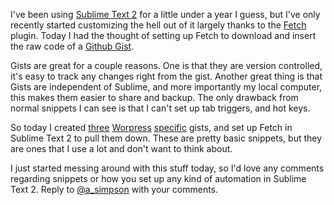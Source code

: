 I've been using [Sublime Text 2](http://www.sublimetext.com/2) for a little under a year I guess, but I've only recently started customizing the hell out of it largely thanks to the [Fetch](https://github.com/weslly/Nettuts-Fetch) plugin. Today I had the thought of setting up Fetch to download and insert the raw code of a [Github Gist](https://gist.github.com/).

Gists are great for a couple reasons. One is that they are version controlled, it's easy to track any changes right from the gist. Another great thing is that Gists are independent of Sublime, and more importantly my local computer, this makes them easier to share and backup. The only drawback from normal snippets I can see is that I can't set up tab triggers, and hot keys.

So today I created [three](https://gist.github.com/3285891) [Worpress](https://gist.github.com/3289411) [specific](https://gist.github.com/3289584) gists, and set up Fetch in Sublime Text 2 to pull them down. These are pretty basic snippets, but they are ones that I use a lot and don't want to think about.

I just started messing around with this stuff today, so I'd love any comments regarding snippets or how you set up any kind of automation in Sublime Text 2. Reply to [@a\_simpson](http://twitter.com/a_simpson/) with your comments.
